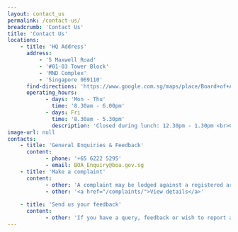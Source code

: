 ```yaml
---
layout: contact_us
permalink: /contact-us/
breadcrumb: 'Contact Us'
title: 'Contact Us'
locations:
    - title: 'HQ Address'
      address:
          - '5 Maxwell Road'
          - '#01-03 Tower Block'
          - 'MND Complex'
          - 'Singapore 069110'
      find-directions: 'https://www.google.com.sg/maps/place/Board+of+Architects+(BOA)/@1.2793714,103.8439926,17z/data=!3m1!4b1!4m5!3m4!1s0x31da1912b8578811:0x6b5e720d6eba45eb!8m2!3d1.2793714!4d103.8461813'
      operating_hours:
            - days: 'Mon - Thu'
              time: '8.30am - 6.00pm'
            - days: Fri
              time: '8.30am - 5.30pm'
              description: 'Closed during lunch: 12.30pm - 1.30pm <br>Closed on Weekends and Public Holidays'
image-url: null
contacts:
    - title: 'General Enquiries & Feedback'
      content:
            - phone: '+65 6222 5295'
            - email: BOA_Enquiry@boa.gov.sg
    - title: 'Make a complaint'
      content:
            - other: 'A complaint may be lodged against a registered architect if he has contravened the provisions of the Architects Act.'
            - other: '<a href="/complaints/">View details</a>'
            
    - title: 'Send us your feedback'
      content:
            - other: 'If you have a query, feedback or wish to report a problem related to this website, please fill in the <a href="https://www.form.gov.sg/63fd7c6b82b7540013cc10a4">Online Form</a>.'
---
```


